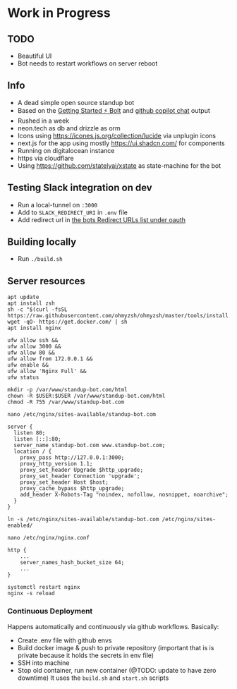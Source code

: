 # Work in Progress

## TODO

- Beautiful UI
- Bot needs to restart workflows on server reboot

## Info

- A dead simple open source standup bot
- Based on the [Getting Started ⚡️ Bolt](https://github.com/slackapi/bolt-js-getting-started-app) and [github copilot chat](https://github.com/github-copilot/chat_waitlist_signup/join) output
- Rushed in a week
- neon.tech as db and drizzle as orm
- Icons using https://icones.js.org/collection/lucide via unplugin icons
- next.js for the app using mostly https://ui.shadcn.com/ for components
- Running on digitalocean instance
- https via cloudflare
- Using https://github.com/statelyai/xstate as state-machine for the bot

## Testing Slack integration on dev

- Run a local-tunnel on `:3000`
- Add to `SLACK_REDIRECT_URI` in `.env` file
- Add redirect url in [the bots Redirect URLs list under oauth](https://api.slack.com/apps/A05D19MGCTC/oauth?)

## Building locally

- Run `./build.sh`

## Server resources

```
apt update
apt install zsh
sh -c "$(curl -fsSL https://raw.githubusercontent.com/ohmyzsh/ohmyzsh/master/tools/install.sh)"
wget -qO- https://get.docker.com/ | sh
apt install nginx

ufw allow ssh &&
ufw allow 3000 &&
ufw allow 80 &&
ufw allow from 172.0.0.1 &&
ufw enable &&
ufw allow 'Nginx Full' &&
ufw status

mkdir -p /var/www/standup-bot.com/html
chown -R $USER:$USER /var/www/standup-bot.com/html
chmod -R 755 /var/www/standup-bot.com

nano /etc/nginx/sites-available/standup-bot.com

server {
  listen 80;
  listen [::]:80;
  server_name standup-bot.com www.standup-bot.com;
  location / {
    proxy_pass http://127.0.0.1:3000;
    proxy_http_version 1.1;
    proxy_set_header Upgrade $http_upgrade;
    proxy_set_header Connection 'upgrade';
    proxy_set_header Host $host;
    proxy_cache_bypass $http_upgrade;
    add_header X-Robots-Tag "noindex, nofollow, nosnippet, noarchive";
  }
}

ln -s /etc/nginx/sites-available/standup-bot.com /etc/nginx/sites-enabled/

nano /etc/nginx/nginx.conf

http {
    ...
    server_names_hash_bucket_size 64;
    ...
}

systemctl restart nginx
nginx -s reload
```

### Continuous Deployment

Happens automatically and continuously via github workflows. Basically:

- Create .env file with github envs
- Build docker image & push to private repository (important that is is private because it holds the secrets in env file)
- SSH into machine
- Stop old container, run new container (@TODO: update to have zero downtime)
  It uses the `build.sh` and `start.sh` scripts
